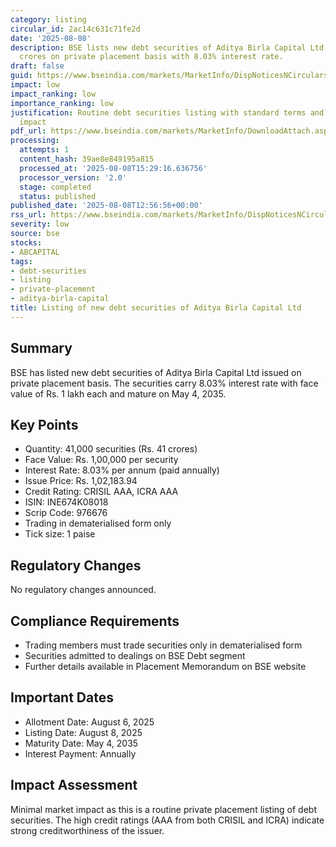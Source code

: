 ```yaml
---
category: listing
circular_id: 2ac14c631c71fe2d
date: '2025-08-08'
description: BSE lists new debt securities of Aditya Birla Capital Ltd worth Rs. 41
  crores on private placement basis with 8.03% interest rate.
draft: false
guid: https://www.bseindia.com/markets/MarketInfo/DispNoticesNCirculars.aspx?Noticeid={345B1932-4685-4BA9-AD32-A7BF66C65543}&noticeno=20250808-31&dt=08/08/2025&icount=31&totcount=52&flag=0
impact: low
impact_ranking: low
importance_ranking: low
justification: Routine debt securities listing with standard terms and limited market
  impact
pdf_url: https://www.bseindia.com/markets/MarketInfo/DownloadAttach.aspx?id=20250808-31&attachedId=
processing:
  attempts: 1
  content_hash: 39ae8e849195a815
  processed_at: '2025-08-08T15:29:16.636756'
  processor_version: '2.0'
  stage: completed
  status: published
published_date: '2025-08-08T12:56:56+00:00'
rss_url: https://www.bseindia.com/markets/MarketInfo/DispNoticesNCirculars.aspx?Noticeid={345B1932-4685-4BA9-AD32-A7BF66C65543}&noticeno=20250808-31&dt=08/08/2025&icount=31&totcount=52&flag=0
severity: low
source: bse
stocks:
- ABCAPITAL
tags:
- debt-securities
- listing
- private-placement
- aditya-birla-capital
title: Listing of new debt securities of Aditya Birla Capital Ltd
---
```


## Summary

BSE has listed new debt securities of Aditya Birla Capital Ltd issued on private placement basis. The securities carry 8.03% interest rate with face value of Rs. 1 lakh each and mature on May 4, 2035.

## Key Points

- Quantity: 41,000 securities (Rs. 41 crores)
- Face Value: Rs. 1,00,000 per security
- Interest Rate: 8.03% per annum (paid annually)
- Issue Price: Rs. 1,02,183.94
- Credit Rating: CRISIL AAA, ICRA AAA
- ISIN: INE674K08018
- Scrip Code: 976676
- Trading in dematerialised form only
- Tick size: 1 paise

## Regulatory Changes

No regulatory changes announced.

## Compliance Requirements

- Trading members must trade securities only in dematerialised form
- Securities admitted to dealings on BSE Debt segment
- Further details available in Placement Memorandum on BSE website

## Important Dates

- Allotment Date: August 6, 2025
- Listing Date: August 8, 2025
- Maturity Date: May 4, 2035
- Interest Payment: Annually

## Impact Assessment

Minimal market impact as this is a routine private placement listing of debt securities. The high credit ratings (AAA from both CRISIL and ICRA) indicate strong creditworthiness of the issuer.